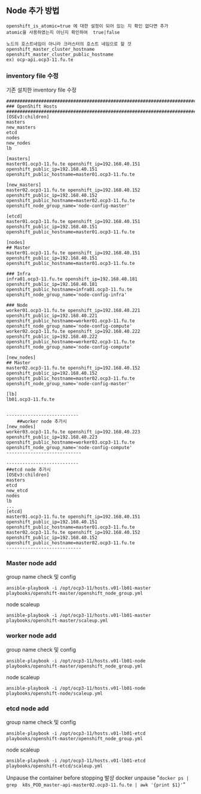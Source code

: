 ## Node 추가 방법 

	openshift_is_atomic=true 에 대한 설정이 되어 있는 지 확인 없다면 추가 
	atomic을 사용하였는지 아닌지 확인하여  true|false
	
	노드의 호스트네임이 아니라 크러스터의 호스트 네임으로 할 것 
	openshift_master_cluster_hostname	
	openshift_master_cluster_public_hostname
    ex) ocp-api.ocp3-11.fu.te

### inventory file 수정 
기존 설치한 inventory file 수정 


	###########################################################################
	### OpenShift Hosts
	###########################################################################
	[OSEv3:children]
	masters
	new_masters
	etcd
	nodes
	new_nodes
	lb

	[masters]
	master01.ocp3-11.fu.te openshift_ip=192.168.40.151 openshift_public_ip=192.168.40.151 openshift_public_hostname=master01.ocp3-11.fu.te

	[new_masters]
	master02.ocp3-11.fu.te openshift_ip=192.168.40.152 openshift_public_ip=192.168.40.152 openshift_public_hostname=master02.ocp3-11.fu.te openshift_node_group_name='node-config-master'

	[etcd]
	master01.ocp3-11.fu.te openshift_ip=192.168.40.151 openshift_public_ip=192.168.40.151 openshift_public_hostname=master01.ocp3-11.fu.te

	[nodes]
	## Master
	master01.ocp3-11.fu.te openshift_ip=192.168.40.151 openshift_public_ip=192.168.40.151 openshift_public_hostname=master01.ocp3-11.fu.te

	### Infra
	infra01.ocp3-11.fu.te openshift_ip=192.168.40.181 openshift_public_ip=192.168.40.181  openshift_public_hostname=infra01.ocp3-11.fu.te openshift_node_group_name='node-config-infra'

	### Node
	worker01.ocp3-11.fu.te openshift_ip=192.168.40.221 openshift_public_ip=192.168.40.221 openshift_public_hostname=worker01.ocp3-11.fu.te openshift_node_group_name='node-config-compute'
	worker02.ocp3-11.fu.te openshift_ip=192.168.40.222 openshift_public_ip=192.168.40.222 openshift_public_hostname=worker02.ocp3-11.fu.te openshift_node_group_name='node-config-compute'

	[new_nodes]
	## Master
	master02.ocp3-11.fu.te openshift_ip=192.168.40.152 openshift_public_ip=192.168.40.152 openshift_public_hostname=master02.ocp3-11.fu.te openshift_node_group_name='node-config-master'

	[lb]
	lb01.ocp3-11.fu.te
	
	
	---------------------------
        ##worker node 추가시
	[new_nodes]
	worker03.ocp3-11.fu.te openshift_ip=192.168.40.223 openshift_public_ip=192.168.40.223 openshift_public_hostname=worker03.ocp3-11.fu.te openshift_node_group_name='node-config-compute'
	----------------------------

	---------------------------
	##etcd node 추가시
	[OSEv3:children]
	masters
	etcd
	new_etcd
	nodes
	lb
	...
	[etcd]
	master01.ocp3-11.fu.te openshift_ip=192.168.40.151 openshift_public_ip=192.168.40.151 openshift_public_hostname=master01.ocp3-11.fu.te
	master02.ocp3-11.fu.te openshift_ip=192.168.40.152 openshift_public_ip=192.168.40.152 openshift_public_hostname=master02.ocp3-11.fu.te
	----------------------------


### Master  node  add 
group name check 및  config


	ansible-playbook -i /opt/ocp3-11/hosts.v01-lb01-master playbooks/openshift-master/openshift_node_group.yml 

node scaleup

	ansible-playbook -i /opt/ocp3-11/hosts.v01-lb01-master playbooks/openshift-master/scaleup.yml
	
### worker node  add 
group name check 및  config

	ansible-playbook -i /opt/ocp3-11/hosts.v01-lb01-node playbooks/openshift-master/openshift_node_group.yml 

node scaleup

	ansible-playbook -i /opt/ocp3-11/hosts.v01-lb01-node  playbooks/openshift-node/scaleup.yml

### etcd node  add 
group name check 및  config

	ansible-playbook -i /opt/ocp3-11/hosts.v01-lb01-etcd playbooks/openshift-master/openshift_node_group.yml 

node scaleup

	ansible-playbook -i /opt/ocp3-11/hosts.v01-lb01-etcd  playbooks/openshift-etcd/scaleup.yml

Unpause the container before stopping 발상
	docker unpause "`docker ps | grep  k8s_POD_master-api-master02.ocp3-11.fu.te | awk '{print $1}'`"
